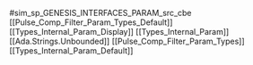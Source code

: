 #sim_sp_GENESIS_INTERFACES_PARAM_src_cbe
[[Pulse_Comp_Filter_Param_Types_Default]]
[[Types_Internal_Param_Display]]
[[Types_Internal_Param]]
[[Ada.Strings.Unbounded]]
[[Pulse_Comp_Filter_Param_Types]]
[[Types_Internal_Param_Default]]
